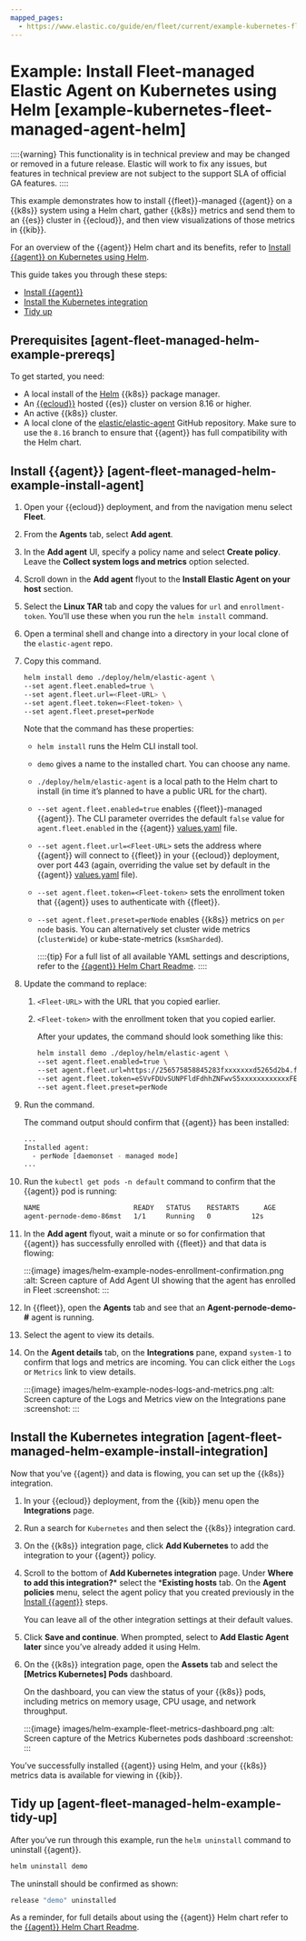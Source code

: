 ```yaml
---
mapped_pages:
  - https://www.elastic.co/guide/en/fleet/current/example-kubernetes-fleet-managed-agent-helm.html
---
```


# Example: Install Fleet-managed Elastic Agent on Kubernetes using Helm [example-kubernetes-fleet-managed-agent-helm]

::::{warning}
This functionality is in technical preview and may be changed or removed in a future release. Elastic will work to fix any issues, but features in technical preview are not subject to the support SLA of official GA features.
::::


This example demonstrates how to install {{fleet}}-managed {{agent}} on a {{k8s}} system using a Helm chart, gather {{k8s}} metrics and send them to an {{es}} cluster in {{ecloud}}, and then view visualizations of those metrics in {{kib}}.

For an overview of the {{agent}} Helm chart and its benefits, refer to [Install {{agent}} on Kubernetes using Helm](/reference/fleet/install-on-kubernetes-using-helm.md).

This guide takes you through these steps:

* [Install {{agent}}](#agent-fleet-managed-helm-example-install-agent)
* [Install the Kubernetes integration](#agent-fleet-managed-helm-example-install-integration)
* [Tidy up](#agent-fleet-managed-helm-example-tidy-up)


## Prerequisites [agent-fleet-managed-helm-example-prereqs]

To get started, you need:

* A local install of the [Helm](https://helm.sh/) {{k8s}} package manager.
* An [{{ecloud}}](https://cloud.elastic.co/registration?page=docs&placement=docs-body) hosted {{es}} cluster on version 8.16 or higher.
* An active {{k8s}} cluster.
* A local clone of the [elastic/elastic-agent](https://github.com/elastic/elastic-agent/tree/8.16) GitHub repository. Make sure to use the `8.16` branch to ensure that {{agent}} has full compatibility with the Helm chart.


## Install {{agent}} [agent-fleet-managed-helm-example-install-agent]

1. Open your {{ecloud}} deployment, and from the navigation menu select **Fleet**.
2. From the **Agents** tab, select **Add agent**.
3. In the **Add agent** UI, specify a policy name and select **Create policy**. Leave the **Collect system logs and metrics** option selected.
4. Scroll down in the **Add agent** flyout to the **Install Elastic Agent on your host** section.
5. Select the **Linux TAR** tab and copy the values for `url` and `enrollment-token`. You’ll use these when you run the `helm install` command.
6. Open a terminal shell and change into a directory in your local clone of the `elastic-agent` repo.
7. Copy this command.

    ```sh
    helm install demo ./deploy/helm/elastic-agent \
    --set agent.fleet.enabled=true \
    --set agent.fleet.url=<Fleet-URL> \
    --set agent.fleet.token=<Fleet-token> \
    --set agent.fleet.preset=perNode
    ```

    Note that the command has these properties:

    * `helm install` runs the Helm CLI install tool.
    * `demo` gives a name to the installed chart. You can choose any name.
    * `./deploy/helm/elastic-agent` is a local path to the Helm chart to install (in time it’s planned to have a public URL for the chart).
    * `--set agent.fleet.enabled=true` enables {{fleet}}-managed {{agent}}. The CLI parameter overrides the default `false` value for `agent.fleet.enabled` in the {{agent}} [values.yaml](https://github.com/elastic/elastic-agent/blob/main/deploy/helm/elastic-agent/values.yaml) file.
    * `--set agent.fleet.url=<Fleet-URL>` sets the address where {{agent}} will connect to {{fleet}} in your {{ecloud}} deployment, over port 443 (again, overriding the value set by default in the {{agent}} [values.yaml](https://github.com/elastic/elastic-agent/blob/main/deploy/helm/elastic-agent/values.yaml) file).
    * `--set agent.fleet.token=<Fleet-token>` sets the enrollment token that {{agent}} uses to authenticate with {{fleet}}.
    * `--set agent.fleet.preset=perNode` enables {{k8s}} metrics on `per node` basis. You can alternatively set cluster wide metrics (`clusterWide`) or kube-state-metrics (`ksmSharded`).

        ::::{tip}
        For a full list of all available YAML settings and descriptions, refer to the [{{agent}} Helm Chart Readme](https://github.com/elastic/elastic-agent/tree/main/deploy/helm/elastic-agent).
        ::::

8. Update the command to replace:

    1. `<Fleet-URL>` with the URL that you copied earlier.
    2. `<Fleet-token>` with the enrollment token that you copied earlier.

        After your updates, the command should look something like this:

        ```sh
        helm install demo ./deploy/helm/elastic-agent \
        --set agent.fleet.enabled=true \
        --set agent.fleet.url=https://256575858845283fxxxxxxxd5265d2b4.fleet.us-central1.gcp.foundit.no:443 \
        --set agent.fleet.token=eSVvFDUvSUNPFldFdhhZNFwvS5xxxxxxxxxxxxFEWB1eFF1YedUQ1NWFXwr== \
        --set agent.fleet.preset=perNode
        ```

9. Run the command.

    The command output should confirm that {{agent}} has been installed:

    ```sh
    ...
    Installed agent:
      - perNode [daemonset - managed mode]
    ...
    ```

10. Run the `kubectl get pods -n default` command to confirm that the {{agent}} pod is running:

    ```sh
    NAME                       READY   STATUS    RESTARTS      AGE
    agent-pernode-demo-86mst   1/1     Running   0          12s
    ```

11. In the **Add agent** flyout, wait a minute or so for confirmation that {{agent}} has successfully enrolled with {{fleet}} and that data is flowing:

    :::{image} images/helm-example-nodes-enrollment-confirmation.png
    :alt: Screen capture of Add Agent UI showing that the agent has enrolled in Fleet
    :screenshot:
    :::

12. In {{fleet}}, open the **Agents** tab and see that an **Agent-pernode-demo-#** agent is running.
13. Select the agent to view its details.
14. On the **Agent details** tab, on the **Integrations** pane, expand `system-1` to confirm that logs and metrics are incoming. You can click either the `Logs` or `Metrics` link to view details.

    :::{image} images/helm-example-nodes-logs-and-metrics.png
    :alt: Screen capture of the Logs and Metrics view on the Integrations pane
    :screenshot:
    :::



## Install the Kubernetes integration [agent-fleet-managed-helm-example-install-integration]

Now that you’ve {{agent}} and data is flowing, you can set up the {{k8s}} integration.

1. In your {{ecloud}} deployment, from the {{kib}} menu open the **Integrations** page.
2. Run a search for `Kubernetes` and then select the {{k8s}} integration card.
3. On the {{k8s}} integration page, click **Add Kubernetes** to add the integration to your {{agent}} policy.
4. Scroll to the bottom of **Add Kubernetes integration** page. Under **Where to add this integration?*** select the ***Existing hosts** tab. On the **Agent policies** menu, select the agent policy that you created previously in the [Install {{agent}}](#agent-fleet-managed-helm-example-install-agent) steps.

    You can leave all of the other integration settings at their default values.

5. Click **Save and continue**. When prompted, select to **Add Elastic Agent later** since you’ve already added it using Helm.
6. On the {{k8s}} integration page, open the **Assets** tab and select the **[Metrics Kubernetes] Pods** dashboard.

    On the dashboard, you can view the status of your {{k8s}} pods, including metrics on memory usage, CPU usage, and network throughput.

    :::{image} images/helm-example-fleet-metrics-dashboard.png
    :alt: Screen capture of the Metrics Kubernetes pods dashboard
    :screenshot:
    :::


You’ve successfully installed {{agent}} using Helm, and your {{k8s}} metrics data is available for viewing in {{kib}}.


## Tidy up [agent-fleet-managed-helm-example-tidy-up]

After you’ve run through this example, run the `helm uninstall` command to uninstall {{agent}}.

```sh
helm uninstall demo
```

The uninstall should be confirmed as shown:

```sh
release "demo" uninstalled
```

As a reminder, for full details about using the {{agent}} Helm chart refer to the [{{agent}} Helm Chart Readme](https://github.com/elastic/elastic-agent/tree/main/deploy/helm/elastic-agent).
